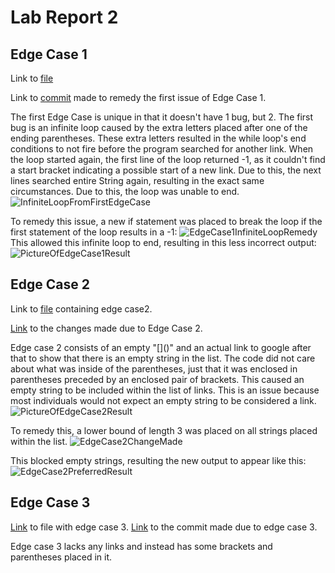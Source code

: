 # Lab Report 2

## Edge Case 1
Link to [file](https://github.com/StickonFire/markdown-parse/blob/main/edge-case.md)

Link to [commit](https://github.com/StickonFire/markdown-parse/commit/70e973d1cd44980826a49f44a9ec3575764a1fda) made to remedy the first issue of Edge Case 1.

The first Edge Case is unique in that it doesn't have 1 bug, but 2. The first bug is an infinite loop caused by the extra letters placed after one of the ending parentheses. These extra letters resulted in the while loop's end conditions to not fire before the program searched for another link. When the loop started again, the first line of the loop returned -1, as it couldn't find a start bracket indicating a possible start of a new link. Due to this, the next lines searched entire String again, resulting in the exact same circumstances. Due to this, the loop was unable to end.
![InfiniteLoopFromFirstEdgeCase](https://user-images.githubusercontent.com/70039286/151630928-c62ca0ed-8f3c-4ce4-9061-7ddafd42202c.PNG)


To remedy this issue, a new if statement was placed to break the loop if the first statement of the loop results in a -1:
![EdgeCase1InfiniteLoopRemedy](https://user-images.githubusercontent.com/70039286/151629859-dc15c1c4-ad90-4678-98d6-ecb2add4fba9.PNG)
This allowed this infinite loop to end, resulting in this less incorrect output:
![PictureOfEdgeCase1Result](https://user-images.githubusercontent.com/70039286/151630441-3d6c4751-b404-495a-b465-a43059eed25f.PNG)

## Edge Case 2
Link to [file](https://github.com/StickonFire/markdown-parse/blob/main/edge_case2.md) containing edge case2.

[Link](https://github.com/StickonFire/markdown-parse/commit/7a5e2a3e07556c1284ca405cf7336464b093212a) to the changes made due to Edge Case 2.

Edge case 2 consists of an empty "\[\]\(\)" and an actual link to google after that to show that there is an empty string in the list. The code did not care about what was inside of the parentheses, just that it was enclosed in parentheses preceded by an enclosed pair of brackets. This caused an empty string to be included within the list of links.
This is an issue because most individuals would not expect an empty string to be considered a link. 
![PictureOfEdgeCase2Result](https://user-images.githubusercontent.com/70039286/151626560-9e94b70e-ca46-460f-aaf5-1c878d39c19d.PNG)

To remedy this, a lower bound of length 3 was placed on all strings placed within the list.
![EdgeCase2ChangeMade](https://user-images.githubusercontent.com/70039286/151627714-0e11ffee-e5c4-4799-84bb-58fc2452f851.PNG)

This blocked empty strings, resulting the new output to appear like this:
![EdgeCase2PreferredResult](https://user-images.githubusercontent.com/70039286/151626820-7b6f0706-21c5-4b32-93f3-1be11678bf69.PNG)

## Edge Case 3
[Link](https://github.com/StickonFire/markdown-parse/blob/main/edge_case3.md) to file with edge case 3.
[Link](https://github.com/StickonFire/markdown-parse/commit/2f56767365c2e71832ed519b6f9bf5dc04d84a4f) to the commit made due to edge case 3.

Edge case 3 lacks any links and instead has some brackets and parentheses placed in it. 
